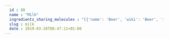 ```yaml
---
  id : 88
  name : "Milk"
  ingredients_sharing_molecules : "[{'name': 'Beer', 'wiki': 'Beer', 'id': 9, 'category': 'Beverage Alcoholic', 'common_molecules': [8175, 8186, 6560, 11509, 8918, 957, 12232, 8163, 7824, 31268, 7909, 11552, 6054, 8158, 878, 12813, 31245, 985, 7284, 527, 3893, 8027, 31251, 7710, 13187, 8094, 16821, 1130, 5281168, 2969, 9261, 19310, 454, 6202, 10430, 264, 379, 8369, 8892, 11005, 644104, 10558, 612, 8063, 650, 1032, 998, 679, 12756, 996, 8051, 1049, 1060, 798, 7797, 7361, 8129, 8194, 8093, 7976, 5321950, 8174, 1183, 5284421, 31276, 8914, 7800, 643731, 31289, 1068]}, {'name': 'Tea', 'wiki': 'Tea', 'id': 310, 'category': 'Plant', 'common_molecules': [8175, 8186, 6549, 6560, 1110, 957, 8163, 637566, 798, 2879, 7909, 11552, 6054, 8158, 31245, 16217806, 7284, 527, 8858, 3893, 8027, 284, 7710, 13187, 8094, 1130, 5281168, 2969, 12180, 878, 454, 7501, 6202, 379, 8892, 7165, 644104, 10430, 612, 8063, 650, 7976, 998, 8103, 7824, 996, 8051, 1049, 180, 7002, 11509, 7361, 8129, 247, 8093, 31260, 5321950, 6184, 1183, 6736, 31276, 11005, 8914, 12756, 643731, 31289, 1068]}, {'name': 'Cheddar Cheese', 'wiki': 'Cheddar_cheese', 'id': 65, 'category': 'Dairy', 'common_molecules': [6549, 6560, 957, 12232, 8163, 7824, 798, 2879, 7909, 11552, 6054, 878, 12813, 985, 7284, 527, 3893, 3776, 284, 520296, 13187, 8094, 12844, 16821, 8158, 24020, 454, 9261, 19310, 12180, 6184, 5960, 379, 11622, 8892, 264, 1068, 10430, 612, 8063, 650, 1032, 15448, 998, 8103, 7501, 996, 8051, 2969, 1060, 7797, 7361, 8129, 8194, 8093, 31260, 5321950, 8174, 5284421, 31276, 11005, 8914, 7800, 31289, 12756]}, {'name': 'Butter', 'wiki': 'Butter', 'id': 60, 'category': 'Dairy', 'common_molecules': [8175, 8186, 6549, 11552, 957, 8163, 7824, 8094, 2879, 6054, 8369, 12813, 7704, 12756, 527, 3893, 31260, 7710, 520296, 13187, 798, 12844, 1130, 261, 5281168, 2969, 454, 8174, 61204, 6202, 264, 379, 11622, 8892, 7165, 644104, 11509, 996, 8063, 650, 1032, 12180, 8103, 7501, 8051, 1049, 7797, 8129, 12810, 247, 8194, 8093, 6184, 8158, 1616260, 1183, 5284421, 6736, 31276, 11005, 8914, 7800, 31289, 1068]}, {'name': 'Apple', 'wiki': 'Apple', 'id': 162, 'category': 'Fruit', 'common_molecules': [8175, 8186, 6549, 6560, 8918, 957, 637566, 31268, 679, 11552, 6054, 7501, 985, 7284, 527, 1130, 3893, 3776, 284, 8094, 31260, 261, 5281168, 24020, 454, 8174, 12180, 6202, 11509, 1032, 379, 8892, 7165, 644104, 10430, 612, 8063, 650, 6184, 998, 8103, 7824, 15448, 2969, 180, 798, 7797, 7361, 8129, 247, 8194, 8093, 7002, 8158, 878, 1183, 5284421, 1110, 31276, 8914, 7800, 31251, 31289, 12756]}]"
  slug : milk
  date : 2019-03-26T08:47:11+01:00
---
```



